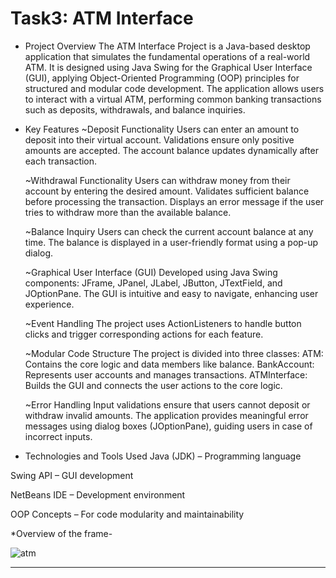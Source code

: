 # Task3: ATM Interface
* Project Overview
    The ATM Interface Project is a Java-based desktop application that simulates the fundamental operations of a real-world ATM. It is designed using Java Swing 
    for the Graphical User Interface (GUI), applying Object-Oriented Programming (OOP) principles for structured and modular code development. The application 
    allows users to interact with a virtual ATM, performing common banking transactions such as deposits, withdrawals, and balance inquiries.

* Key Features
  ~Deposit Functionality
     Users can enter an amount to deposit into their virtual account.
     Validations ensure only positive amounts are accepted.
     The account balance updates dynamically after each transaction.

  ~Withdrawal Functionality
     Users can withdraw money from their account by entering the desired amount.
     Validates sufficient balance before processing the transaction.
     Displays an error message if the user tries to withdraw more than the available balance.

  ~Balance Inquiry
     Users can check the current account balance at any time.
     The balance is displayed in a user-friendly format using a pop-up dialog.

  ~Graphical User Interface (GUI)
     Developed using Java Swing components: JFrame, JPanel, JLabel, JButton, JTextField, and JOptionPane.
     The GUI is intuitive and easy to navigate, enhancing user experience.

  ~Event Handling
     The project uses ActionListeners to handle button clicks and trigger corresponding actions for each feature.

  ~Modular Code Structure
     The project is divided into three classes:
         ATM: Contains the core logic and data members like balance.
         BankAccount: Represents user accounts and manages transactions.
         ATMInterface: Builds the GUI and connects the user actions to the core logic.

   ~Error Handling
      Input validations ensure that users cannot deposit or withdraw invalid amounts.
      The application provides meaningful error messages using dialog boxes (JOptionPane), guiding users in case of incorrect inputs.

* Technologies and Tools Used
Java (JDK) – Programming language

Swing API – GUI development

NetBeans IDE – Development environment

OOP Concepts – For code modularity and maintainability

*Overview of the frame-


 ![atm](https://github.com/user-attachments/assets/09b0f77a-fff0-4268-ab46-faed98fd736f)


-------------------------------------------------------------------------------------------------------------------------------------------------------------------
